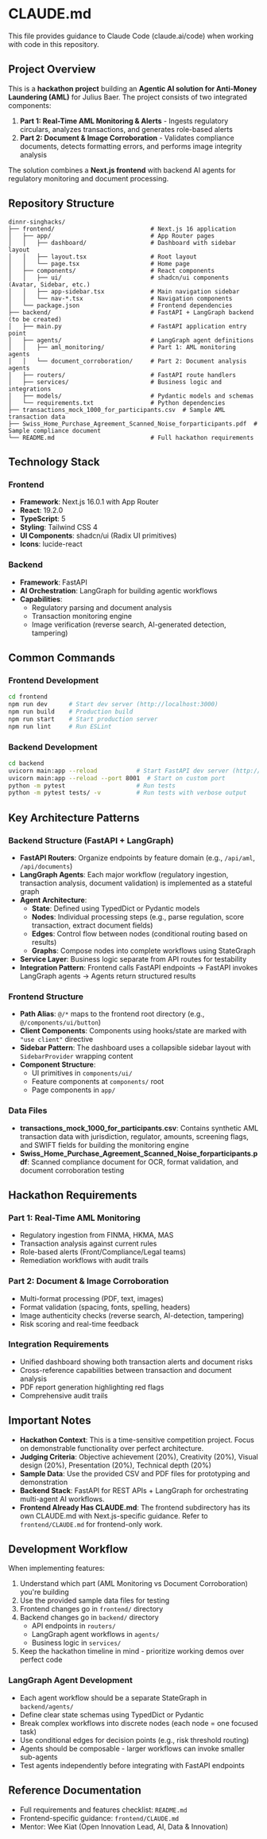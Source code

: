 # CLAUDE.md

This file provides guidance to Claude Code (claude.ai/code) when working with code in this repository.

## Project Overview

This is a **hackathon project** building an **Agentic AI solution for Anti-Money Laundering (AML)** for Julius Baer. The project consists of two integrated components:

1. **Part 1: Real-Time AML Monitoring & Alerts** - Ingests regulatory circulars, analyzes transactions, and generates role-based alerts
2. **Part 2: Document & Image Corroboration** - Validates compliance documents, detects formatting errors, and performs image integrity analysis

The solution combines a **Next.js frontend** with backend AI agents for regulatory monitoring and document processing.

## Repository Structure

```
dinnr-singhacks/
├── frontend/                           # Next.js 16 application
│   ├── app/                            # App Router pages
│   │   ├── dashboard/                  # Dashboard with sidebar layout
│   │   ├── layout.tsx                  # Root layout
│   │   └── page.tsx                    # Home page
│   ├── components/                     # React components
│   │   ├── ui/                         # shadcn/ui components (Avatar, Sidebar, etc.)
│   │   ├── app-sidebar.tsx             # Main navigation sidebar
│   │   └── nav-*.tsx                   # Navigation components
│   └── package.json                    # Frontend dependencies
├── backend/                            # FastAPI + LangGraph backend (to be created)
│   ├── main.py                         # FastAPI application entry point
│   ├── agents/                         # LangGraph agent definitions
│   │   ├── aml_monitoring/             # Part 1: AML monitoring agents
│   │   └── document_corroboration/     # Part 2: Document analysis agents
│   ├── routers/                        # FastAPI route handlers
│   ├── services/                       # Business logic and integrations
│   ├── models/                         # Pydantic models and schemas
│   └── requirements.txt                # Python dependencies
├── transactions_mock_1000_for_participants.csv  # Sample AML transaction data
├── Swiss_Home_Purchase_Agreement_Scanned_Noise_forparticipants.pdf  # Sample compliance document
└── README.md                           # Full hackathon requirements
```

## Technology Stack

### Frontend
- **Framework**: Next.js 16.0.1 with App Router
- **React**: 19.2.0
- **TypeScript**: 5
- **Styling**: Tailwind CSS 4
- **UI Components**: shadcn/ui (Radix UI primitives)
- **Icons**: lucide-react

### Backend
- **Framework**: FastAPI
- **AI Orchestration**: LangGraph for building agentic workflows
- **Capabilities**:
  - Regulatory parsing and document analysis
  - Transaction monitoring engine
  - Image verification (reverse search, AI-generated detection, tampering)

## Common Commands

### Frontend Development
```bash
cd frontend
npm run dev      # Start dev server (http://localhost:3000)
npm run build    # Production build
npm run start    # Start production server
npm run lint     # Run ESLint
```

### Backend Development
```bash
cd backend
uvicorn main:app --reload           # Start FastAPI dev server (http://localhost:8000)
uvicorn main:app --reload --port 8001  # Start on custom port
python -m pytest                    # Run tests
python -m pytest tests/ -v          # Run tests with verbose output
```

## Key Architecture Patterns

### Backend Structure (FastAPI + LangGraph)
- **FastAPI Routers**: Organize endpoints by feature domain (e.g., `/api/aml`, `/api/documents`)
- **LangGraph Agents**: Each major workflow (regulatory ingestion, transaction analysis, document validation) is implemented as a stateful graph
- **Agent Architecture**:
  - **State**: Defined using TypedDict or Pydantic models
  - **Nodes**: Individual processing steps (e.g., parse regulation, score transaction, extract document fields)
  - **Edges**: Control flow between nodes (conditional routing based on results)
  - **Graphs**: Compose nodes into complete workflows using StateGraph
- **Service Layer**: Business logic separate from API routes for testability
- **Integration Pattern**: Frontend calls FastAPI endpoints → FastAPI invokes LangGraph agents → Agents return structured results

### Frontend Structure
- **Path Alias**: `@/*` maps to the frontend root directory (e.g., `@/components/ui/button`)
- **Client Components**: Components using hooks/state are marked with `"use client"` directive
- **Sidebar Pattern**: The dashboard uses a collapsible sidebar layout with `SidebarProvider` wrapping content
- **Component Structure**:
  - UI primitives in `components/ui/`
  - Feature components at `components/` root
  - Page components in `app/`

### Data Files
- **transactions_mock_1000_for_participants.csv**: Contains synthetic AML transaction data with jurisdiction, regulator, amounts, screening flags, and SWIFT fields for building the monitoring engine
- **Swiss_Home_Purchase_Agreement_Scanned_Noise_forparticipants.pdf**: Scanned compliance document for OCR, format validation, and document corroboration testing

## Hackathon Requirements

### Part 1: Real-Time AML Monitoring
- Regulatory ingestion from FINMA, HKMA, MAS
- Transaction analysis against current rules
- Role-based alerts (Front/Compliance/Legal teams)
- Remediation workflows with audit trails

### Part 2: Document & Image Corroboration
- Multi-format processing (PDF, text, images)
- Format validation (spacing, fonts, spelling, headers)
- Image authenticity checks (reverse search, AI-detection, tampering)
- Risk scoring and real-time feedback

### Integration Requirements
- Unified dashboard showing both transaction alerts and document risks
- Cross-reference capabilities between transaction and document analysis
- PDF report generation highlighting red flags
- Comprehensive audit trails

## Important Notes

- **Hackathon Context**: This is a time-sensitive competition project. Focus on demonstrable functionality over perfect architecture.
- **Judging Criteria**: Objective achievement (20%), Creativity (20%), Visual design (20%), Presentation (20%), Technical depth (20%)
- **Sample Data**: Use the provided CSV and PDF files for prototyping and demonstration
- **Backend Stack**: FastAPI for REST APIs + LangGraph for orchestrating multi-agent AI workflows.
- **Frontend Already Has CLAUDE.md**: The frontend subdirectory has its own CLAUDE.md with Next.js-specific guidance. Refer to `frontend/CLAUDE.md` for frontend-only work.

## Development Workflow

When implementing features:
1. Understand which part (AML Monitoring vs Document Corroboration) you're building
2. Use the provided sample data files for testing
3. Frontend changes go in `frontend/` directory
4. Backend changes go in `backend/` directory
   - API endpoints in `routers/`
   - LangGraph agent workflows in `agents/`
   - Business logic in `services/`
5. Keep the hackathon timeline in mind - prioritize working demos over perfect code

### LangGraph Agent Development
- Each agent workflow should be a separate StateGraph in `backend/agents/`
- Define clear state schemas using TypedDict or Pydantic
- Break complex workflows into discrete nodes (each node = one focused task)
- Use conditional edges for decision points (e.g., risk threshold routing)
- Agents should be composable - larger workflows can invoke smaller sub-agents
- Test agents independently before integrating with FastAPI endpoints

## Reference Documentation

- Full requirements and features checklist: `README.md`
- Frontend-specific guidance: `frontend/CLAUDE.md`
- Mentor: Wee Kiat (Open Innovation Lead, AI, Data & Innovation)
